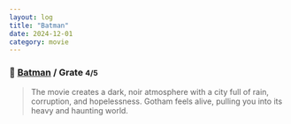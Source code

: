```yaml
---
layout: log
title: "Batman"
date: 2024-12-01
category: movie
---
```


### 🦇 [Batman](https://www.imdb.com/title/tt1877830/) / Grate <small class="superscript">4/5</small>

> The movie creates a dark, noir atmosphere with a city full of rain, corruption, and hopelessness. Gotham feels alive, pulling you into its heavy and haunting world.